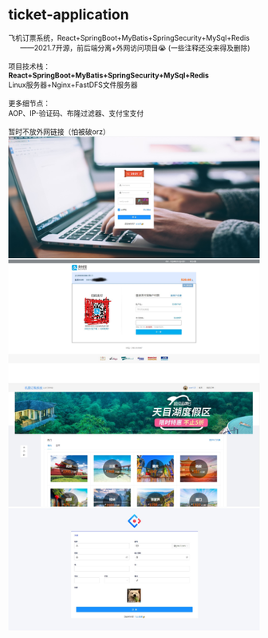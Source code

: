 # ticket-application
飞机订票系统，React+SpringBoot+MyBatis+SpringSecurity+MySql+Redis
&nbsp;&nbsp;&nbsp;&nbsp;&nbsp;&nbsp;——2021.7开源，前后端分离+外网访问项目😭
(一些注释还没来得及删除)
<br/><br/>
项目技术栈：<br/>
**React+SpringBoot+MyBatis+SpringSecurity+MySql+Redis**<br/>
Linux服务器+Nginx+FastDFS文件服务器<br/><br/>
更多细节点：<br/>AOP、IP-验证码、布隆过滤器、支付宝支付<br/><br/>
暂时不放外网链接（怕被破orz）
![image](https://github.com/TenshGU/ticket-application/blob/master/1/1.png)
![image](https://github.com/TenshGU/ticket-application/blob/master/1/2.png)
![image](https://github.com/TenshGU/ticket-application/blob/master/1/3.png)
![image](https://github.com/TenshGU/ticket-application/blob/master/1/4.png)

